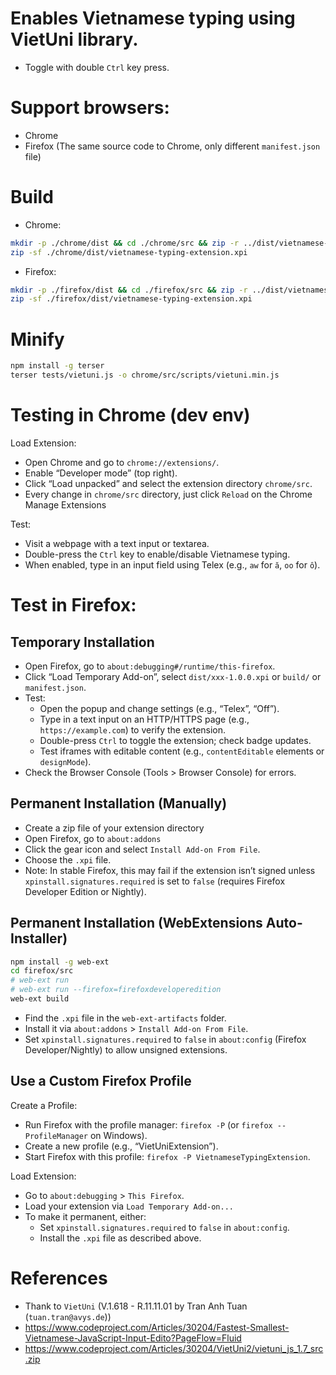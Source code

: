 # Enables Vietnamese typing using VietUni library.

- Toggle with double `Ctrl` key press.

# Support browsers:

- Chrome
- Firefox (The same source code to Chrome, only different `manifest.json` file)

# Build

- Chrome:

```sh
mkdir -p ./chrome/dist && cd ./chrome/src && zip -r ../dist/vietnamese-typing-extension.xpi ./* && cd ../../
zip -sf ./chrome/dist/vietnamese-typing-extension.xpi
```

- Firefox:

```sh
mkdir -p ./firefox/dist && cd ./firefox/src && zip -r ../dist/vietnamese-typing-extension.xpi ./* && cd ../../
zip -sf ./firefox/dist/vietnamese-typing-extension.xpi
```

# Minify

```sh
npm install -g terser
terser tests/vietuni.js -o chrome/src/scripts/vietuni.min.js
```

# Testing in Chrome (dev env)

Load Extension:

- Open Chrome and go to `chrome://extensions/`.
- Enable “Developer mode” (top right).
- Click “Load unpacked” and select the extension directory `chrome/src`.
- Every change in `chrome/src` directory, just click `Reload` on the Chrome Manage Extensions

Test:

- Visit a webpage with a text input or textarea.
- Double-press the `Ctrl` key to enable/disable Vietnamese typing.
- When enabled, type in an input field using Telex (e.g., `aw` for `ă`, `oo` for `ô`).

# Test in Firefox:

## Temporary Installation

- Open Firefox, go to `about:debugging#/runtime/this-firefox`.
- Click “Load Temporary Add-on”, select `dist/xxx-1.0.0.xpi` or `build/` or `manifest.json`.
- Test:
    + Open the popup and change settings (e.g., “Telex”, “Off”).
    + Type in a text input on an HTTP/HTTPS page (e.g., `https://example.com`) to verify the extension.
    + Double-press `Ctrl` to toggle the extension; check badge updates.
    + Test iframes with editable content (e.g., `contentEditable` elements or `designMode`).
- Check the Browser Console (Tools > Browser Console) for errors.

## Permanent Installation (Manually)

- Create a zip file of your extension directory
- Open Firefox, go to `about:addons`
- Click the gear icon and select `Install Add-on From File`.
- Choose the `.xpi` file.
- Note: In stable Firefox, this may fail if the extension isn’t signed unless `xpinstall.signatures.required` is set to `false` (requires Firefox Developer Edition or Nightly).

## Permanent Installation (WebExtensions Auto-Installer)

```sh
npm install -g web-ext
cd firefox/src
# web-ext run
# web-ext run --firefox=firefoxdeveloperedition
web-ext build
```

- Find the `.xpi` file in the `web-ext-artifacts` folder.
- Install it via `about:addons` > `Install Add-on From File`.
- Set `xpinstall.signatures.required` to `false` in `about:config` (Firefox Developer/Nightly) to allow unsigned extensions.

## Use a Custom Firefox Profile

Create a Profile:

- Run Firefox with the profile manager: `firefox -P` (or `firefox --ProfileManager` on Windows).
- Create a new profile (e.g., “VietUniExtension”).
- Start Firefox with this profile: `firefox -P VietnameseTypingExtension`.

Load Extension:

- Go to `about:debugging` > `This Firefox`.
- Load your extension via `Load Temporary Add-on...`
- To make it permanent, either:
    + Set `xpinstall.signatures.required` to `false` in `about:config`.
    + Install the `.xpi` file as described above.

# References

- Thank to `VietUni` (V.1.618 - R.11.11.01 by Tran Anh Tuan (`tuan.tran@avys.de`))
- https://www.codeproject.com/Articles/30204/Fastest-Smallest-Vietnamese-JavaScript-Input-Edito?PageFlow=Fluid
- https://www.codeproject.com/Articles/30204/VietUni2/vietuni_js_1.7_src.zip
